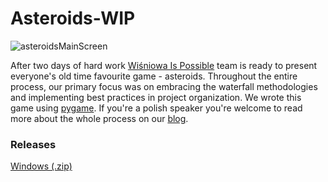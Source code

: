 # Asteroids-WIP
![asteroidsMainScreen](https://github.com/WiktorGorecki/Asteroids-WIP/assets/60294931/a732b5fc-68ee-44bd-9e4b-de4663aa856c)

After two days of hard work [Wiśniowa Is Possible](https://wip-tm1.netlify.app/) team is ready to present everyone's old time favourite game - asteroids. Throughout the entire process, our primary focus was on embracing the waterfall methodologies and implementing best practices in project organization. We wrote this game using [pygame](https://www.pygame.org/). If you're a polish speaker you're welcome to read more about the whole process on our [blog](https://wip-tm1.netlify.app/).

### Releases
[Windows (.zip)](https://github.com/WiktorGorecki/Asteroids-WIP/releases/download/Alpha_v1.1/Alpha.v1.1.zip)
